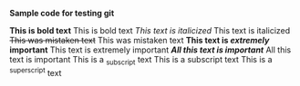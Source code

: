 **Sample code for testing git**

**This is bold text**	This is bold text
_This text is italicized_	This text is italicized
~~This was mistaken text~~	This was mistaken text
**This text is _extremely_ important**	This text is extremely important
***All this text is important***	All this text is important
This is a <sub>subscript</sub> text	This is a subscript text
This is a <sup>superscript</sup> text